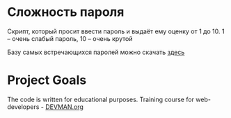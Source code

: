# Сложность пароля
Скрипт, который просит ввести пароль и выдаёт ему оценку от 1 до 10. 1 – очень слабый пароль, 10 – очень крутой

Базу самых встречающихся паролей можно скачать [здесь](https://github.com/danielmiessler/SecLists/blob/master/Passwords/Common-Credentials/10-million-password-list-top-1000000.txt)


# Project Goals

The code is written for educational purposes. Training course for web-developers - [DEVMAN.org](https://devman.org)
